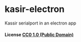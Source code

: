 # kasir-electron
Kassir serialport in an electron app



#### License [CC0 1.0 (Public Domain)](LICENSE.md)
